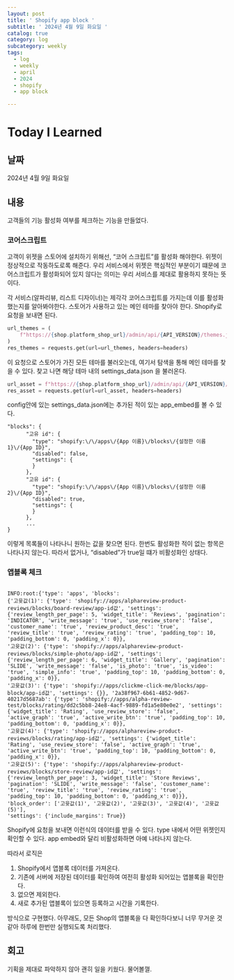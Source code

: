 ```yaml
---
layout: post
title: ' Shopify app block '
subtitle: ' 2024년 4월 9일 화요일 '
catalog: true
category: log
subcategory: weekly
tags:
  - log
  - weekly
  - april
  - 2024
  - shopify
  - app block

---
```


# Today I Learned

## 날짜

2024년 4월 9일 화요일

## 내용

고객들의 기능 활성화 여부를 체크하는 기능을 만들었다.

### 코어스크립트

고객이 위젯을 스토어에 설치하기 위해선, “코어 스크립트”를 활성화 해야한다. 위젯이 정상적으로 작동하도로록 해준다. 우리 서비스에서 위젯은 핵심적인 부분이기 떄문에 코어스크립트가 활성화되어 있지 않다는 의미는 우리 서비스를 제대로 활용하지 못하는 뜻이다.

각 서비스(알파리뷰, 리스트 디자이너)는 제각각 코어스크립트를 가지는데 이를 활성화했는지를 알아봐야한다. 스토어가 사용하고 있는 메인 테마를 찾아야 한다. Shopify로 요청을 보내면 된다.

```python
url_themes = (
    f"https://{shop.platform_shop_url}/admin/api/{API_VERSION}/themes.json"
)
res_themes = requests.get(url=url_themes, headers=headers)
```

이 요청으로 스토어가 가진 모든 테마를 불러오는데, 여기서 탐색을 통해 메인 테마를 찾을 수 있다. 찾고 나면 해당 테마 내의 settings_data.json 을 불러온다.

```python
url_asset = f"https://{shop.platform_shop_url}/admin/api/{API_VERSION}/themes/{target_theme_id}/assets.json?asset[key]=config/settings_data.json"
res_asset = requests.get(url=url_asset, headers=headers)
```

config안에 있는 settings_data.json에는 추가된 적이 있는 app_embed를 볼 수 있다.

```
"blocks": {
      "고유 id": {
        "type": "shopify:\/\/apps\/{App 이름}\/blocks\/{설정한 이름1}\/{App ID}",
        "disabled": false,
        "settings": {
        }
      },
      "고유 id": {
        "type": "shopify:\/\/apps\/{App 이름}\/blocks\/{설정한 이름2}\/{App ID}",
        "disabled": true,
        "settings": {
        }
      },
      ...
}
```

이렇게 목록들이 나타나니 원하는 값을 찾으면 된다. 한번도 활성화한 적이 없는 항목은 나타나지 않는다. 따라서 없거나, “disabled”가 true일 떄가 비활성화인 상태다.

### 앱블록 체크

```

INFO:root:{'type': 'apps', 'blocks': 
{'고윳값(1)': {'type': 'shopify://apps/alphareview-product-reviews/blocks/board-review/app-id값', 'settings': {'review_length_per_page': 5, 'widget_title': 'Reviews', 'pagination': 'INDICATOR', 'write_message': 'true', 'use_review_store': 'false', 'customer_name': 'true', 'review_product_desc': 'true', 'review_title': 'true', 'review_rating': 'true', 'padding_top': 10, 'padding_bottom': 0, 'padding_x': 0}}, 
'고윳값(2)': {'type': 'shopify://apps/alphareview-product-reviews/blocks/simple-photo/app-id값', 'settings': {'review_length_per_page': 6, 'widget_title': 'Gallery', 'pagination': 'SLIDE', 'write_message': 'false', 'is_photo': 'true', 'is_video': 'true', 'simple_info': 'true', 'padding_top': 10, 'padding_bottom': 0, 'padding_x': 0}}, 
'고윳값(3)': {'type': 'shopify://apps/clickme-click-me/blocks/app-block/app-id값', 'settings': {}}, '2a38f967-6b61-4852-9d67-40217d5687ab': {'type': 'shopify://apps/alpha-review-test/blocks/rating/dd2c5bb8-24e8-4acf-9889-fd1a5e80e0e2', 'settings': {'widget_title': 'Rating', 'use_review_store': 'false', 'active_graph': 'true', 'active_write_btn': 'true', 'padding_top': 10, 'padding_bottom': 0, 'padding_x': 0}}, 
'고윳값(4)': {'type': 'shopify://apps/alphareview-product-reviews/blocks/rating/app-id값', 'settings': {'widget_title': 'Rating', 'use_review_store': 'false', 'active_graph': 'true', 'active_write_btn': 'true', 'padding_top': 10, 'padding_bottom': 0, 'padding_x': 0}}, 
'고윳값(5)': {'type': 'shopify://apps/alphareview-product-reviews/blocks/store-review/app-id값', 'settings': {'review_length_per_page': 3, 'widget_title': 'Store Reviews', 'pagination': 'SLIDE', 'write_message': 'false', 'customer_name': 'true', 'review_title': 'true', 'review_rating': 'true', 'padding_top': 10, 'padding_bottom': 0, 'padding_x': 0}}}, 
'block_order': ['고윳값(1)', '고윳값(2)', '고윳값(3)', '고윳값(4)', '고윳값(5)'], 
'settings': {'include_margins': True}}

```

Shopify에 요청을 보내면 이런식의 데이터를 받을 수 있다. type 내에서 어떤 위젯인지 확인할 수 있다. app embed와 달리 비활성화하면 아예 나타나지 않는다. 

따라서 로직은

1. Shopify에서 앱블록 데이터를 가져온다.
2. 기존에 서버에 저장된 데이터를 확인하여 여전히 활성화 되어있는 앱블록을 확인한다.
3. 없으면 제외한다.
4. 새로 추가된 앱블록이 있으면 등록하고 시간을 기록한다.

방식으로 구현했다. 아무래도, 모든 Shop의 앱블록을 다 확인하다보니 너무 무거운 것 같아 하루에 한번만 실행되도록 처리했다.

## 회고

기획을 제대로 파악하지 않아 괜히 일을 키웠다. 물어볼껄.